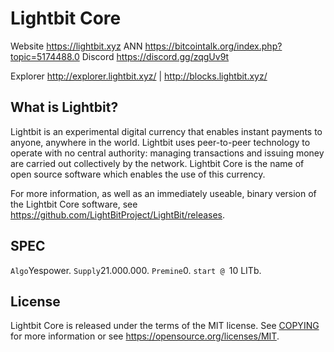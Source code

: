 Lightbit Core
=====================================

Website https://lightbit.xyz
ANN https://bitcointalk.org/index.php?topic=5174488.0
Discord https://discord.gg/zqgUv9t

Explorer http://explorer.lightbit.xyz/ | http://blocks.lightbit.xyz/


What is Lightbit?
----------------

Lightbit is an experimental digital currency that enables instant payments to
anyone, anywhere in the world. Lightbit uses peer-to-peer technology to operate
with no central authority: managing transactions and issuing money are carried
out collectively by the network. Lightbit Core is the name of open source
software which enables the use of this currency.

For more information, as well as an immediately useable, binary version of
the Lightbit Core software, see https://github.com/LightBitProject/LightBit/releases.

SPEC
-----

`Algo`Yespower.
`Supply`21.000.000.
`Premine`0.
`start @ `10 LITb.

License
-------

Lightbit Core is released under the terms of the MIT license. See [COPYING](COPYING) for more
information or see https://opensource.org/licenses/MIT.
